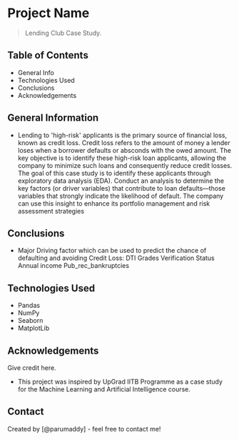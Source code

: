 # Project Name
> Lending Club Case Study.


## Table of Contents
* General Info
* Technologies Used
* Conclusions
* Acknowledgements

<!-- You can include any other section that is pertinent to your problem -->

## General Information
- Lending to 'high-risk' applicants is the primary source of financial loss, known as credit loss. 
  Credit loss refers to the amount of money a lender loses when a borrower defaults or absconds with the owed amount.
  The key objective is to identify these high-risk loan applicants, allowing the company to minimize such loans and 
  consequently reduce credit losses. The goal of this case study is to identify these applicants through exploratory data analysis (EDA).
  Conduct an analysis to determine the key factors (or driver variables) that contribute to loan defaults—those 
  variables that strongly indicate the likelihood of default. The company can use this insight to enhance 
  its portfolio management and risk assessment strategies

<!-- You don't have to answer all the questions - just the ones relevant to your project. -->

## Conclusions
- Major Driving factor which can be used to predict the chance of defaulting and avoiding Credit Loss:
	DTI
	Grades
	Verification Status
	Annual income
	Pub_rec_bankruptcies

<!-- You don't have to answer all the questions - just the ones relevant to your project. -->


## Technologies Used
- Pandas 
- NumPy  
- Seaborn 
- MatplotLib  

<!-- As the libraries versions keep on changing, it is recommended to mention the version of library used in this project -->

## Acknowledgements
Give credit here.
- This project was inspired by UpGrad IITB Programme as a case study for the Machine Learning and Artificial Intelligence course.



## Contact
Created by [@parumaddy] - feel free to contact me!


<!-- Optional -->
<!-- ## License -->
<!-- This project is open source and available without restrictions. -->

